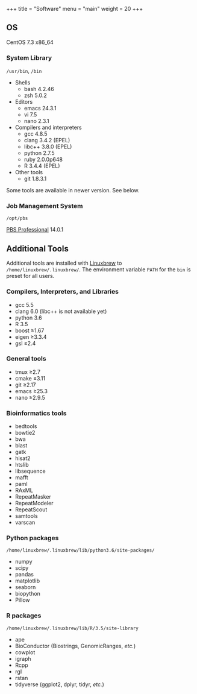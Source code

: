 +++
title = "Software"
menu = "main"
weight = 20
+++

## OS

CentOS 7.3 x86_64

### System Library

`/usr/bin`, `/bin`

- Shells
    - bash 4.2.46
    - zsh 5.0.2
- Editors
    - emacs 24.3.1
    - vi 7.5
    - nano 2.3.1
- Compilers and interpreters
    - gcc 4.8.5
    - clang 3.4.2 (EPEL)
    - libc++ 3.8.0 (EPEL)
    - python 2.7.5
    - ruby 2.0.0p648
    - R 3.4.4 (EPEL)
- Other tools
    - git 1.8.3.1

Some tools are available in newer version. See below.

### Job Management System

`/opt/pbs`

[PBS Professional](http://pbspro.org/) 14.0.1


## Additional Tools

Additional tools are installed with [Linuxbrew](http://linuxbrew.sh/)
to `/home/linuxbrew/.linuxbrew/`.
The environment variable `PATH` for the `bin` is preset for all users.

### Compilers, Interpreters, and Libraries

- gcc 5.5
- clang 6.0 (libc++ is not available yet)
- python 3.6
- R 3.5
- boost ≥1.67
- eigen ≥3.3.4
- gsl ≥2.4

### General tools

- tmux ≥2.7
- cmake ≥3.11
- git ≥2.17
- emacs ≥25.3
- nano ≥2.9.5

### Bioinformatics tools

- bedtools
- bowtie2
- bwa
- blast
- gatk
- hisat2
- htslib
- libsequence
- mafft
- paml
- RAxML
- RepeatMasker
- RepeatModeler
- RepeatScout
- samtools
- varscan

### Python packages

`/home/linuxbrew/.linuxbrew/lib/python3.6/site-packages/`

- numpy
- scipy
- pandas
- matplotlib
- seaborn
- biopython
- Pillow

### R packages

`/home/linuxbrew/.linuxbrew/lib/R/3.5/site-library`

- ape
- BioConductor (Biostrings, GenomicRanges, *etc.*)
- cowplot
- igraph
- Rcpp
- rgl
- rstan
- tidyverse (ggplot2, dplyr, tidyr, *etc.*)
